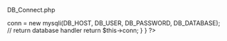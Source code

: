 DB_Connect.php
<?php
class DB_Connect {
    private $conn;
 
    // Connecting to database
    public function connect() {
        require_once 'include/Config.php';
         
        // Connecting to mysql database
        $this->conn = new mysqli(DB_HOST, DB_USER, DB_PASSWORD, DB_DATABASE);
         
        // return database handler
        return $this->conn;
    }
}
 
?>
